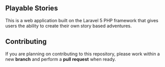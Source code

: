 ## Playable Stories

This is a  web application built on the Laravel 5 PHP framework that gives users the ability to create their own story based adventures.

## Contributing

If you are planning on contributing to this repository, please work within a new **branch** and perform a **pull request** when ready.